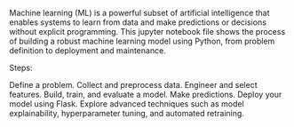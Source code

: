 Machine learning (ML) is a powerful subset of artificial intelligence that enables systems to learn from data and make predictions or decisions without explicit programming. This jupyter notebook file shows the process of building a robust machine learning model using Python, from problem definition to deployment and maintenance.

Steps:

Define a problem.
Collect and preprocess data.
Engineer and select features.
Build, train, and evaluate a model.
Make predictions.
Deploy your model using Flask.
Explore advanced techniques such as model explainability, hyperparameter tuning, and automated retraining.

